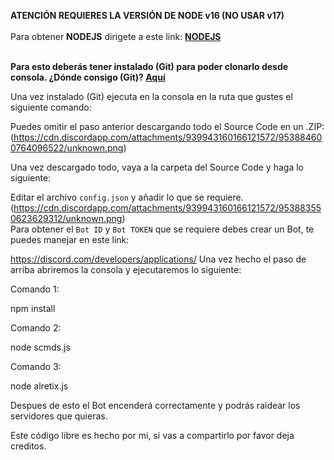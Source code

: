 **ATENCIÓN REQUIERES LA VERSIÓN DE NODE v16 (NO USAR v17)**<br><br>
Para obtener **NODEJS** dirigete a este link: **[NODEJS](https://nodejs.org/es/download/)**<br><br>

**Para esto deberás tener instalado (Git) para poder clonarlo desde consola. ¿Dónde consigo (Git)?
[Aquí](https://git-scm.com/)**

Una vez instalado (Git) ejecuta en la consola en la ruta que gustes el siguiente comando:

Puedes omitir el paso anterior descargando todo el Source Code en un .ZIP:
(https://cdn.discordapp.com/attachments/939943160166121572/953884600764096522/unknown.png)

Una vez descargado todo, vaya a la carpeta del Source Code y haga lo siguiente:

Editar el archivo `config.json` y añadir lo que se requiere.
(https://cdn.discordapp.com/attachments/939943160166121572/953883550623629312/unknown.png)<br>
Para obtener el `Bot ID` y `Bot TOKEN` que se requiere debes crear un Bot, te puedes manejar en este link:

https://discord.com/developers/applications/
Una vez hecho el paso de arriba abriremos la consola y ejecutaremos lo siguiente:

Comando 1:

npm install

Comando 2:

node scmds.js

Comando 3:

node alretix.js

Despues de esto el Bot encenderá correctamente y podrás raidear los servidores que quieras.

Este código libre es hecho por mi, si vas a compartirlo por favor deja creditos.
